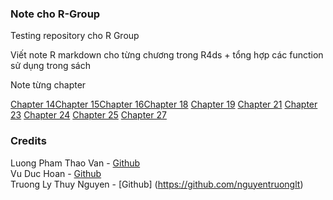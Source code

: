 ### Note cho R-Group
Testing repository cho R Group

Viết note R markdown cho từng chương trong R4ds + tổng hợp các function sử dụng trong sách

Note từng chapter

[Chapter 14](https://github.com/thiendattran/R-Group/blob/main/R4ds-chapter-14.md)[Chapter 15](https://github.com/thiendattran/R-Group/blob/main/chapter-15.md)[Chapter 16](https://github.com/thiendattran/R-Group/blob/main/C16-R.md)[Chapter 18](https://github.com/thiendattran/R-Group/blob/main/Chapter-18.md)
[Chapter 19](https://github.com/thiendattran/R-Group/blob/main/Chapter-19.md)
[Chapter 21](https://github.com/thiendattran/R-Group/blob/main/iteration.md)
[Chapter 23](https://github.com/thiendattran/R-Group/blob/main/Chapter-23.md)
[Chapter 24](https://github.com/thiendattran/R-Group/blob/main/Chapter-24-Model-building.md)
[Chapter 25](https://github.com/thiendattran/R-Group/blob/main/Chapter-25.md)
[Chapter 27](https://github.com/thiendattran/R-Group/blob/main/Chapter-27-R-Markdown.md)

### Credits
Luong Pham Thao Van - [Github](https://github.com/thaovan535353)\
Vu Duc Hoan - [Github](https://github.com/VuHoan162)\
Truong Ly Thuy Nguyen - [Github] (https://github.com/nguyentruonglt)
